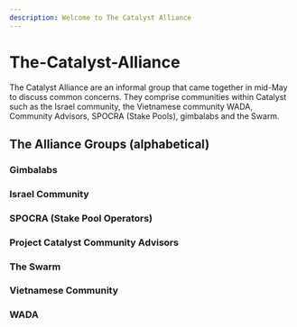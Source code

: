 ```yaml
---
description: Welcome to The Catalyst Alliance
---
```


# The-Catalyst-Alliance

The Catalyst Alliance are an informal group that came together in mid-May to discuss common concerns. They comprise communities within Catalyst such as the Israel community, the Vietnamese community WADA, Community Advisors, SPOCRA \(Stake Pools\), gimbalabs and the Swarm. 

## The Alliance Groups \(alphabetical\)

### Gimbalabs

### Israel Community

### SPOCRA \(Stake Pool Operators\)

### Project Catalyst Community Advisors

### The Swarm

### Vietnamese Community

### WADA














